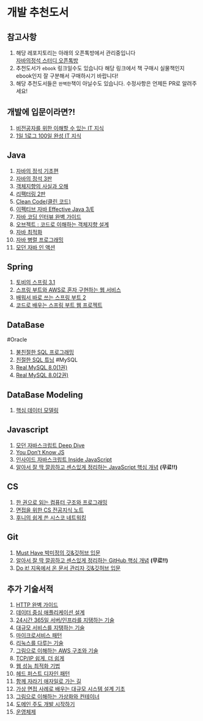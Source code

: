 # 개발 추천도서

## 참고사항

1. 해당 레포지토리는 아래의 오픈톡방에서 관리중입니다<br>
[자바의정석 스터디 오픈톡방](https://open.kakao.com/o/gOqR1NJe)<br>
2. 추천도서가 `ebook` 링크일수도 있습니다 해당 링크에서 책 구매시 실물책인지 ebook인지 잘 구분해서 구매하시기 바랍니다!
3. 해당 추천도서들은 `완벽한`책이 아닐수도 있습니다. 수정사항은 언제든 PR로 알려주세요!

## 개발에 입문이라면?!
1. <a href="http://www.yes24.com/product/goods/91165789" target="_blank">비전공자를 위한 이해할 수 있는 IT 지식</a>
2. <a href="http://www.yes24.com/Product/Goods/105803863" target="_blank">1일 1로그 100일 완성 IT 지식</a>

## Java
1. <a href="http://www.yes24.com/Product/Goods/85632276" target="_blank">자바의 정석 기초편</a>
2. <a href="http://www.yes24.com/Product/Goods/24259565" target="_blank">자바의 정석 3판</a>
3. <a href="http://www.yes24.com/Product/Goods/102912324" target="_blank">객체지향의 사실과 오해</a>
4. <a href="http://www.yes24.com/product/goods/90428435" target="_blank">리팩터링 2판</a>
5. <a href="http://www.yes24.com/Product/Goods/91737015" target="_blank">Clean Code(클린 코드)</a>
6. <a href="http://www.yes24.com/Product/Goods/90870798" target="_blank">이펙티브 자바 Effective Java 3/E</a>
7. <a href="http://www.yes24.com/Product/Goods/111393077" target="_blank">자바 코딩 인터뷰 완벽 가이드</a>
8. <a href="http://www.yes24.com/Product/Goods/74219491" target="_blank">오브젝트 : 코드로 이해하는 객체지향 설계</a>
9. <a href="http://www.yes24.com/Product/Goods/72161685" target="_blank">자바 최적화</a>
10. <a href="http://www.yes24.com/Product/Goods/3015162" target="_blank">자바 병렬 프로그래밍</a>
11. <a href="http://www.yes24.com/Product/Goods/77125987" target="_blank">모던 자바 인 액션</a>

## Spring
1. <a href="http://www.yes24.com/Product/Goods/7516911" target="_blank">토비의 스프링 3.1</a>
2. <a href="http://www.yes24.com/Product/Goods/83849117" target="_blank">스프링 부트와 AWS로 혼자 구현하는 웹 서비스</a>
3. <a href="http://www.yes24.com/Product/Goods/89903855" target="_blank">배워서 바로 쓰는 스프링 부트 2</a>
4. <a href="http://www.yes24.com/Product/Goods/96051853" target="_blank">코드로 배우는 스프링 부트 웹 프로젝트</a>

## DataBase
#Oracle
1. <a href="http://www.yes24.com/Product/Goods/64391533" target="_blank">불친절한 SQL 프로그래밍</a>
2. <a href="http://www.yes24.com/Product/Goods/61254539" target="_blank">친절한 SQL 튜닝</a>
#MySQL
3. <a href="http://www.yes24.com/Product/Goods/105536167" target="_blank">Real MySQL 8.0(1권)</a>
4. <a href="http://www.yes24.com/Product/Goods/105536168" target="_blank">Real MySQL 8.0(2권)</a>

## DataBase Modeling
1. <a href="http://www.yes24.com/Product/Goods/89872186" target="_blank">핵심 데이터 모델링</a>

## Javascript
1. <a href="http://www.yes24.com/Product/Goods/92742567" target="_blank">모던 자바스크립트 Deep Dive</a>
2. <a href="http://www.yes24.com/Product/Goods/44132601" target="_blank">You Don’t Know JS</a>
3. <a href="http://www.yes24.com/Product/Goods/11781589" target="_blank">인사이드 자바스크립트 Inside JavaScript</a>
4. <a href="https://ridibooks.com/books/2773000055" target="_blank">알아서 잘 딱 깔끔하고 센스있게 정리하는 JavaScript 핵심 개념</a> **(무료!!)**

## CS
1. <a href="http://www.yes24.com/product/goods/102266032" target="_blank">한 권으로 읽는 컴퓨터 구조와 프로그래밍</a>
2. <a href="http://www.yes24.com/Product/Goods/109317449" target="_blank">면접을 위한 CS 전공지식 노트</a>
3. <a href="http://www.yes24.com/Product/Goods/89520426" target="_blank">후니의 쉽게 쓴 시스코 네트워킹</a>

## Git
1. <a href="http://www.yes24.com/Product/Goods/103525595" target="_blank">Must Have 박미정의 깃&깃허브 입문</a>
2. <a href="https://ridibooks.com/books/2773000054" target="_blank">알아서 잘 딱 깔끔하고 센스있게 정리하는 GitHub 핵심 개념</a> **(무료!!)**
3. <a href="http://www.yes24.com/Product/Goods/84803146" target="_blank">Do it! 지옥에서 온 문서 관리자 깃&깃허브 입문</a>

## 추가 기술서적
1. <a href="http://www.yes24.com/product/goods/109316072" target="_blank">HTTP 완벽 가이드</a>
2. <a href="http://www.yes24.com/product/goods/112033924" target="_blank">데이터 중심 애플리케이션 설계</a>
3. <a href="http://www.yes24.com/product/goods/3377489" target="_blank">24시간 365일 서버/인프라를 지탱하는 기술</a>
4. <a href="http://www.yes24.com/Product/Goods/4667932" target="_blank">대규모 서비스를 지탱하는 기술</a>
5. <a href="http://www.yes24.com/Product/Goods/86542732" target="_blank">마이크로서비스 패턴</a>
6. <a href="http://www.yes24.com/Product/Goods/105803435" target="_blank">리눅스를 다루는 기술</a>
7. <a href="http://www.yes24.com/Product/Goods/102368122" target="_blank">그림으로 이해하는 AWS 구조와 기술</a>
8. <a href="http://www.yes24.com/Product/Goods/32203210" target="_blank">TCP/IP 쉽게, 더 쉽게</a>
9. <a href="http://www.yes24.com/Product/Goods/96262886" target="_blank">웹 성능 최적화 기법</a>
10. <a href="http://www.yes24.com/Product/Goods/108192370" target="_blank">헤드 퍼스트 디자인 패턴</a>
11. <a href="http://www.yes24.com/Product/Goods/67350256" target="_blank">함께 자라기 애자일로 가는 길</a>
12. <a href="http://www.yes24.com/Product/Goods/103413340" target="_blank">가상 면접 사례로 배우는 대규모 시스템 설계 기초</a>
13. <a href="http://www.yes24.com/Product/Goods/115457586" target="_blank">그림으로 이해하는 가상화와 컨테이너</a>
14. <a href="http://www.yes24.com/Product/Goods/108791897" target="_blank">도메인 주도 개발 시작하기</a>
15. <a href="http://www.yes24.com/Product/Goods/89496122" target="_blank">운영체제</a>
